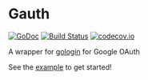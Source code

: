 # Gauth
[![GoDoc](https://godoc.org/gopkg.in/klaidliadon/gauth.v1?status.svg)](https://godoc.org/gopkg.in/klaidliadon/gauth.v1)
[![Build Status](https://travis-ci.org/klaidliadon/gauth.svg)](https://travis-ci.org/klaidliadon/gauth)
[![codecov.io](http://codecov.io/github/klaidliadon/gauth/coverage.svg?branch=master)](http://codecov.io/github/klaidliadon/gauth?branch=master)

A wrapper for [gologin](https://github.com/dghubble/gologin) for Google OAuth

See the [example](https://github.com/klaidliadon/gauth/blob/master/example/main.go) to get started!
